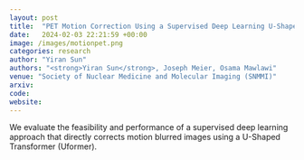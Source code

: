 ```yaml
---
layout: post
title:  "PET Motion Correction Using a Supervised Deep Learning U-Shaped Transformer"
date:   2024-02-03 22:21:59 +00:00
image: /images/motionpet.png
categories: research
author: "Yiran Sun"
authors: "<strong>Yiran Sun</strong>, Joseph Meier, Osama Mawlawi"
venue: "Society of Nuclear Medicine and Molecular Imaging (SNMMI)"
arxiv: 
code: 
website: 
---
```

We evaluate the feasibility and performance of a supervised deep learning approach that directly corrects motion blurred images using a U-Shaped Transformer (Uformer).
